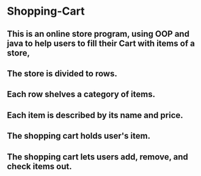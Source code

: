 # Shopping-Cart
## This is an online store program, using OOP and java to help users to fill their Cart with items of a store,
## The store is divided to rows.
## Each row shelves a category of items.
## Each item is described by its name and price.
## The shopping cart holds user's item.
## The shopping cart lets users add, remove, and check items out.
